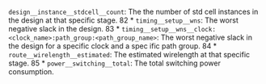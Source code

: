 `design__instance__stdcell__count`:  The the number of std cell instances in the design at that specific stage.
 82 * `timing__setup__wns`: The worst negative slack in the design.
 83 * `timing__setup__wns__clock:<clock_name>:path_group:<path_group_name>`:  The worst negative slack in the design for a specific clock and a spec    ific path group.
 84 * `route__wirelength__estimated`:  The estimated wirelength at that specific stage.
 85 * `power__switching__total`: The total switching power consumption.

